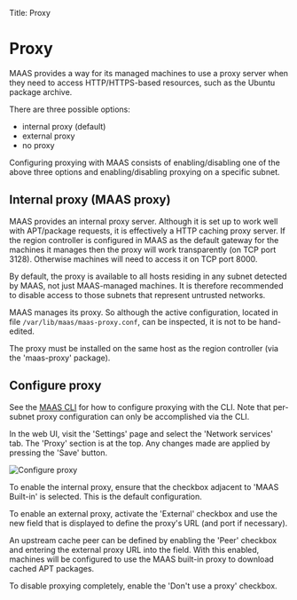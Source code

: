 Title: Proxy


# Proxy

MAAS provides a way for its managed machines to use a proxy server when they
need to access HTTP/HTTPS-based resources, such as the Ubuntu package archive.

There are three possible options:

- internal proxy (default)
- external proxy
- no proxy

Configuring proxying with MAAS consists of enabling/disabling one of the above
three options and enabling/disabling proxying on a specific subnet.


## Internal proxy (MAAS proxy)

MAAS provides an internal proxy server. Although it is set up to work well with
APT/package requests, it is effectively a HTTP caching proxy server. If the
region controller is configured in MAAS as the default gateway for the machines
it manages then the proxy will work transparently (on TCP port 3128).
Otherwise machines will need to access it on TCP port 8000.

By default, the proxy is available to all hosts residing in any subnet detected
by MAAS, not just MAAS-managed machines. It is therefore recommended to disable
access to those subnets that represent untrusted networks.

MAAS manages its proxy. So although the active configuration, located in file
`/var/lib/maas/maas-proxy.conf`, can be inspected, it is not to be hand-edited.

The proxy must be installed on the same host as the region controller (via the
'maas-proxy' package).


## Configure proxy

See the [MAAS CLI][cli-configure-proxying] for how to configure proxying with
the CLI. Note that per-subnet proxy configuration can only be accomplished via
the CLI.

In the web UI, visit the 'Settings' page and select the 'Network services' tab.
The 'Proxy' section is at the top. Any changes made are applied by pressing the
'Save' button.

![Configure proxy][img__configure-proxy]

To enable the internal proxy, ensure that the checkbox adjacent to 'MAAS
Built-in' is selected. This is the default configuration.

To enable an external proxy, activate the 'External' checkbox and use the new
field that is displayed to define the proxy's URL (and port if necessary).

An upstream cache peer can be defined by enabling the 'Peer' checkbox and
entering the external proxy URL into the field. With this enabled, machines
will be configured to use the MAAS built-in proxy to download cached APT
packages.

To disable proxying completely, enable the 'Don't use a proxy' checkbox.


<!-- LINKS -->

[cli-configure-proxying]: manage-cli-common.md#configure-proxying

[img__configure-proxy]: https://assets.ubuntu.com/v1/55800a33-installconfig-network-proxy__2.4_configure-proxy.png
